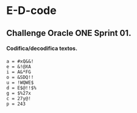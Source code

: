 # E-D-code
## Challenge Oracle ONE Sprint 01.

#### Codifica/decodifica textos.

    a = #xQ&&!
    e = &!@XA
    i = A&*FG
    o = &SDQ!!
    u = !WQWE$
    d = E$@!!$%
    g = $%27x
    c = 27y@!
    p = 243
